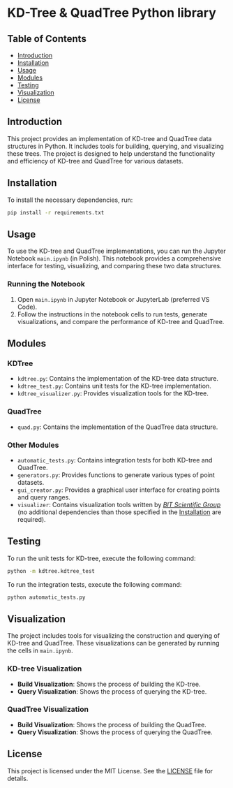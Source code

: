 # KD-Tree & QuadTree Python library

## Table of Contents
- [Introduction](#introduction)
- [Installation](#installation)
- [Usage](#usage)
- [Modules](#modules)
- [Testing](#testing)
- [Visualization](#visualization)
- [License](#license)

## Introduction
This project provides an implementation of KD-tree and QuadTree data structures in Python. It includes tools for building, querying, and visualizing these trees. The project is designed to help understand the functionality and efficiency of KD-tree and QuadTree for various datasets.

## Installation
To install the necessary dependencies, run:

```sh
pip install -r requirements.txt
```

## Usage
To use the KD-tree and QuadTree implementations, you can run the Jupyter Notebook `main.ipynb` (in Polish). This notebook provides a comprehensive interface for testing, visualizing, and comparing these two data structures.

### Running the Notebook
1. Open `main.ipynb` in Jupyter Notebook or JupyterLab (preferred VS Code).
2. Follow the instructions in the notebook cells to run tests, generate visualizations, and compare the performance of KD-tree and QuadTree.

## Modules

### KDTree
- `kdtree.py`: Contains the implementation of the KD-tree data structure.
- `kdtree_test.py`: Contains unit tests for the KD-tree implementation.
- `kdtree_visualizer.py`: Provides visualization tools for the KD-tree.

### QuadTree
- `quad.py`: Contains the implementation of the QuadTree data structure.

### Other Modules
- `automatic_tests.py`: Contains integration tests for both KD-tree and QuadTree.
- `generators.py`: Provides functions to generate various types of point datasets.
- `gui_creator.py`: Provides a graphical user interface for creating points and query ranges.
- `visualizer`: Contains visualization tools written by [_BIT Scientific Group_](https://github.com/aghbit/Algorytmy-Geometryczne) (no additional dependencies than those specified in the [Installation](#installation) are required).

## Testing
To run the unit tests for KD-tree, execute the following command:

```sh
python -m kdtree.kdtree_test
```

To run the integration tests, execute the following command:

```sh
python automatic_tests.py
```

## Visualization
The project includes tools for visualizing the construction and querying of KD-tree and QuadTree. These visualizations can be generated by running the cells in `main.ipynb`.

### KD-tree Visualization
- **Build Visualization**: Shows the process of building the KD-tree.
- **Query Visualization**: Shows the process of querying the KD-tree.

### QuadTree Visualization
- **Build Visualization**: Shows the process of building the QuadTree.
- **Query Visualization**: Shows the process of querying the QuadTree.

## License
This project is licensed under the MIT License. See the [LICENSE](LICENSE) file for details.
